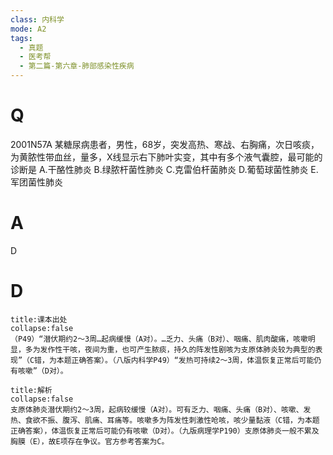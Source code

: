 ```yaml
---
class: 内科学
mode: A2
tags:
  - 真题
  - 医考帮
  - 第二篇-第六章-肺部感染性疾病
---
```


# Q
2001N57A 某糖尿病患者，男性，68岁，突发高热、寒战、右胸痛，次日咳痰，为黄脓性带血丝，量多，X线显示右下肺叶实变，其中有多个液气囊腔，最可能的诊断是
A.干酪性肺炎
B.绿脓杆菌性肺炎
C.克雷伯杆菌肺炎
D.葡萄球菌性肺炎
E.军团菌性肺炎

# A
D
# D
```ad-note
title:课本出处
collapse:false
（P49）“潜伏期约2～3周…起病缓慢（A对）。…乏力、头痛（B对）、咽痛、肌肉酸痛，咳嗽明显，多为发作性干咳，夜间为重，也可产生脓痰，持久的阵发性剧咳为支原体肺炎较为典型的表现”（C错，为本题正确答案）。（八版内科学P49）“发热可持续2～3周，体温恢复正常后可能仍有咳嗽”（D对）。
```

```ad-summary
title:解析
collapse:false
支原体肺炎潜伏期约2～3周，起病较缓慢（A对）。可有乏力、咽痛、头痛（B对）、咳嗽、发热、食欲不振、腹泻、肌痛、耳痛等。咳嗽多为阵发性刺激性呛咳，咳少量黏液（C错，为本题正确答案），体温恢复正常后可能仍有咳嗽（D对）。（九版病理学P190）支原体肺炎一般不累及胸膜（E），故E项存在争议。官方参考答案为C。
```

